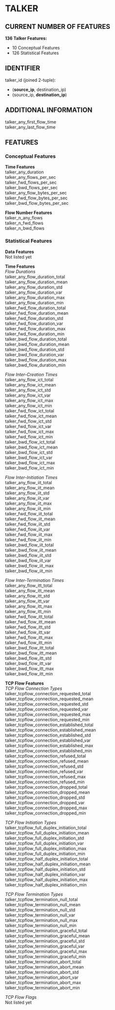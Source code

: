 # TALKER
## CURRENT NUMBER OF FEATURES
**136 Talker Features:**
- 10 Conceptual Features
- 126 Statistical Features

## IDENTIFIER
talker_id (joined 2-tuple):  
- (**source_ip**, destination_ip)
- (source_ip, **destination_ip**)

## ADDITIONAL INFORMATION
talker_any_first_flow_time  
talker_any_last_flow_time  

## FEATURES
### Conceptual Features
**Time Features**  
talker_any_duration  
talker_any_flows_per_sec  
talker_fwd_flows_per_sec  
talker_bwd_flows_per_sec  
talker_any_flow_bytes_per_sec  
talker_fwd_flow_bytes_per_sec  
talker_bwd_flow_bytes_per_sec  

**Flow Number Features**  
talker_n_any_flows  
talker_n_fwd_flows  
talker_n_bwd_flows  

### Statistical Features
**Data Features**  
Not listed yet  

**Time Features**  
*Flow Durations*  
talker_any_flow_duration_total  
talker_any_flow_duration_mean  
talker_any_flow_duration_std  
talker_any_flow_duration_var  
talker_any_flow_duration_max  
talker_any_flow_duration_min  
talker_fwd_flow_duration_total  
talker_fwd_flow_duration_mean  
talker_fwd_flow_duration_std  
talker_fwd_flow_duration_var  
talker_fwd_flow_duration_max  
talker_fwd_flow_duration_min  
talker_bwd_flow_duration_total  
talker_bwd_flow_duration_mean  
talker_bwd_flow_duration_std  
talker_bwd_flow_duration_var  
talker_bwd_flow_duration_max  
talker_bwd_flow_duration_min  

*Flow Inter-Creation Times*  
talker_any_flow_ict_total  
talker_any_flow_ict_mean  
talker_any_flow_ict_std  
talker_any_flow_ict_var  
talker_any_flow_ict_max  
talker_any_flow_ict_min  
talker_fwd_flow_ict_total  
talker_fwd_flow_ict_mean  
talker_fwd_flow_ict_std  
talker_fwd_flow_ict_var  
talker_fwd_flow_ict_max  
talker_fwd_flow_ict_min  
talker_bwd_flow_ict_total  
talker_bwd_flow_ict_mean  
talker_bwd_flow_ict_std  
talker_bwd_flow_ict_var  
talker_bwd_flow_ict_max  
talker_bwd_flow_ict_min  

*Flow Inter-Initiation Times*  
talker_any_flow_iit_total  
talker_any_flow_iit_mean  
talker_any_flow_iit_std  
talker_any_flow_iit_var  
talker_any_flow_iit_max  
talker_any_flow_iit_min  
talker_fwd_flow_iit_total  
talker_fwd_flow_iit_mean  
talker_fwd_flow_iit_std  
talker_fwd_flow_iit_var  
talker_fwd_flow_iit_max  
talker_fwd_flow_iit_min  
talker_bwd_flow_iit_total  
talker_bwd_flow_iit_mean  
talker_bwd_flow_iit_std  
talker_bwd_flow_iit_var  
talker_bwd_flow_iit_max  
talker_bwd_flow_iit_min  

*Flow Inter-Termination Times*  
talker_any_flow_itt_total  
talker_any_flow_itt_mean  
talker_any_flow_itt_std  
talker_any_flow_itt_var  
talker_any_flow_itt_max  
talker_any_flow_itt_min  
talker_fwd_flow_itt_total  
talker_fwd_flow_itt_mean  
talker_fwd_flow_itt_std  
talker_fwd_flow_itt_var  
talker_fwd_flow_itt_max  
talker_fwd_flow_itt_min  
talker_bwd_flow_itt_total  
talker_bwd_flow_itt_mean  
talker_bwd_flow_itt_std  
talker_bwd_flow_itt_var  
talker_bwd_flow_itt_max  
talker_bwd_flow_itt_min  

**TCP Flow Features**  
*TCP Flow Connection Types*  
talker_tcpflow_connection_requested_total  
talker_tcpflow_connection_requested_mean  
talker_tcpflow_connection_requested_std  
talker_tcpflow_connection_requested_var  
talker_tcpflow_connection_requested_max  
talker_tcpflow_connection_requested_min  
talker_tcpflow_connection_established_total  
talker_tcpflow_connection_established_mean  
talker_tcpflow_connection_established_std  
talker_tcpflow_connection_established_var  
talker_tcpflow_connection_established_max  
talker_tcpflow_connection_established_min  
talker_tcpflow_connection_refused_total  
talker_tcpflow_connection_refused_mean  
talker_tcpflow_connection_refused_std  
talker_tcpflow_connection_refused_var  
talker_tcpflow_connection_refused_max  
talker_tcpflow_connection_refused_min  
talker_tcpflow_connection_dropped_total  
talker_tcpflow_connection_dropped_mean  
talker_tcpflow_connection_dropped_std  
talker_tcpflow_connection_dropped_var  
talker_tcpflow_connection_dropped_max  
talker_tcpflow_connection_dropped_min  

*TCP Flow Initiation Types*  
talker_tcpflow_full_duplex_initiation_total  
talker_tcpflow_full_duplex_initiation_mean  
talker_tcpflow_full_duplex_initiation_std  
talker_tcpflow_full_duplex_initiation_var  
talker_tcpflow_full_duplex_initiation_max  
talker_tcpflow_full_duplex_initiation_min  
talker_tcpflow_half_duplex_initiation_total  
talker_tcpflow_half_duplex_initiation_mean  
talker_tcpflow_half_duplex_initiation_std  
talker_tcpflow_half_duplex_initiation_var  
talker_tcpflow_half_duplex_initiation_max  
talker_tcpflow_half_duplex_initiation_min  

*TCP Flow Termination Types*  
talker_tcpflow_termination_null_total  
talker_tcpflow_termination_null_mean  
talker_tcpflow_termination_null_std  
talker_tcpflow_termination_null_var  
talker_tcpflow_termination_null_max  
talker_tcpflow_termination_null_min  
talker_tcpflow_termination_graceful_total  
talker_tcpflow_termination_graceful_mean  
talker_tcpflow_termination_graceful_std  
talker_tcpflow_termination_graceful_var  
talker_tcpflow_termination_graceful_max  
talker_tcpflow_termination_graceful_min  
talker_tcpflow_termination_abort_total  
talker_tcpflow_termination_abort_mean  
talker_tcpflow_termination_abort_std  
talker_tcpflow_termination_abort_var  
talker_tcpflow_termination_abort_max  
talker_tcpflow_termination_abort_min  

*TCP Flow Flags*  
Not listed yet
